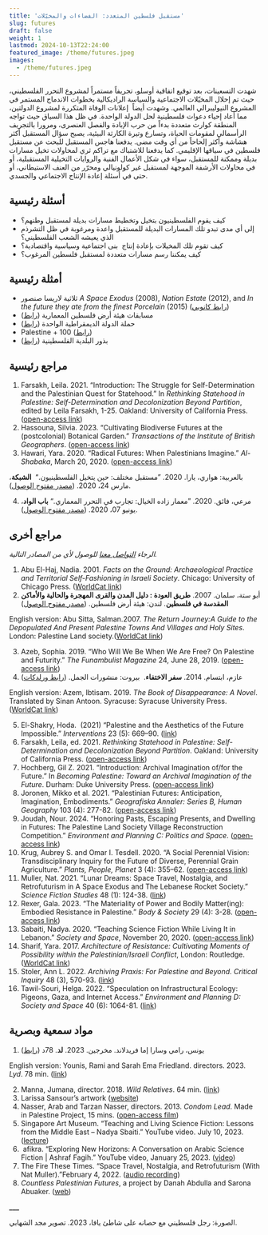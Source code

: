 ```yaml
---
title: 'مستقبل فلسطين المتعدد: الفضاءات والمخيّلات'
slug: futures
draft: false
weight: 1
lastmod: 2024-10-13T22:24:00
featured_image: /theme/futures.jpeg
images:
  - /theme/futures.jpeg
---
```

شهدت التسعينات، بعد توقيع اتفاقية أوسلو، تجريفاً مستمراً لمشروع التحرر الفلسطيني، حيث تم إحلال المخيّلات الاجتماعية والسياسة الراديكالية بخطوات الاندماج المستمر في المشروع النيوليبرالي العالمي. وشهدت أيضاً  إعلانات الوفاة المتكررة لمشروع الدولتين، مما أعاد إحياء دعوات فلسطينية لحل الدولة الواحدة. في ظل هذا السياق حيث تواجه المنطقة كوارث متعددة بدءاً من حرب الإبادة والفصل العنصرى، ومرورا بالتجريف الرأسمالي لمقومات الحياة، وتسارع وتيرة الكارثة البيئية، يصبح سؤال المستقبل أكثر هشاشة وأكثر إلحاحاً من أي وقت مضى. يدفعنا هاجس المستقبل للبحث عن مستقبل فلسطين في سياقها الإقليمي. كما يدفعنا للاشتباك مع تراكم ثري لمحاولات تخيل مسارات بديلة وممكنة للمستقبل، سواء في شكل الأعمال الفنية والروايات التخيلية المستقبلية، أو في محاولات الأرشفة الموجهة لمستقبل غير كولونيالي ومحرّر من العنف الاستيطاني، أو حتى في أسئلة إعادة الإنتاج الاجتماعي والجسدي.

## أسئلة رئيسية

- كيف يقوم الفلسطينيون بتخيل وتخطيط مسارات بديلة لمستقبل وطنهم؟
- إلى أي مدى تبدو تلك المسارات البديلة للمستقبل واعدة ومرغوبة في ظل التشرذم الذي يعيشه الشعب الفلسطيني؟
- كيف تقوم تلك المخيلات بإعادة إنتاج  بنى اجتماعية وسياسية واقتصادية؟
- كيف يمكننا رسم مسارات متعددة لمستقبل فلسطين المرغوب؟

## أمثلة رئيسية

- ثلاثية لاريسا صنصور _A Space Exodus_ (2008), _Nation Estate_ (2012), and _In the future they ate from the_ _finest_ _Porcelain_ (2015) ([رابط كانوبي](https://www.kanopystreaming.com/category/supplier/mec-film))
- مسابقات هيئة أرض فلسطين المعمارية ([رابط](https://www.plands.org/ar/competition-news))
- حملة الدولة الديمقراطية الواحدة ([رابط](https://onedemocraticstate.com/ar/))
- Palestine + 100 ([رابط](https://commapress.co.uk/books/palestine-100))
- بذور البلدية الفلسطينية ([رابط](https://viviensansour.com/Palestine-Heirloom))

## مراجع رئيسية

1. Farsakh, Leila. 2021. “Introduction: The Struggle for Self-Determination and the Palestinian Quest for Statehood.” In _Rethinking Statehood in Palestine: Self-Determination and Decolonization Beyond Partition_, edited by Leila Farsakh, 1-25. Oakland: University of California Press. ([open-access link](https://luminosoa.org/site/chapters/e/10.1525/luminos.113.a/))
2. Hassouna, Silvia. 2023. “Cultivating Biodiverse Futures at the (postcolonial) Botanical Garden.” _Transactions of the Institute of British Geographers_. ([open-access link](https://rgs-ibg.onlinelibrary.wiley.com/doi/10.1111/tran.12639)) 
3. Hawari, Yara. 2020. “Radical Futures: When Palestinians Imagine.” _Al-Shabaka_, March 20, 2020. ([open-access link](https://al-shabaka.org/commentaries/radical-futures-when-palestinians-imagine/))

بالعربية: هواري، يارا. 2020. ”مستقبل مختلف: حين يتخيل الفلسطينيون.“  **الشبكة**، مارس 24، 2020. ([مصدر مفتوح الوصول](https://al-shabaka.org/commentaries/%D9%85%D8%B3%D8%AA%D9%82%D8%A8%D9%84-%D9%85%D8%AE%D8%AA%D9%84%D9%81-%D8%AD%D9%8A%D9%86-%D9%8A%D8%AA%D8%AE%D9%8A%D9%84-%D8%A7%D9%84%D9%81%D9%84%D8%B3%D8%B7%D9%8A%D9%86%D9%8A%D9%88%D9%86/)).

4. مرعي، فائق. 2020. ”معمار زاده الخيال: تجارب في التحرر المعماري.“ **باب الواد**، يونيو 07، 2020. ([مصدر مفتوح الوصول](https://babelwad.com/ar/%D9%86%D8%B5%D9%88%D8%B5/%D9%85%D8%B9%D9%85%D8%A7%D8%B1-%D8%B2%D8%A7%D8%AF%D9%87-%D8%A7%D9%84%D8%AE%D9%8A%D8%A7%D9%84-%D8%AA%D8%AC%D8%A7%D8%B1%D8%A8-%D9%81%D9%8A-%D8%A7%D9%84%D8%AA%D8%AD%D8%B1%D8%B1-%D8%A7%D9%84%D9%85%D8%B9/)). 

## مراجع أخرى

_الرجاء&#32;[التواصل معنا](https://palestine.araburbanism.com/ar/contact/)&#32;للوصول لأي من المصادر التالية._

1. Abu El-Haj, Nadia. 2001. _Facts on the Ground: Archaeological Practice and Territorial Self-Fashioning in Israeli Society_. Chicago: University of Chicago Press. ([WorldCat link](https://search.worldcat.org/title/Facts-on-the-ground-:-archaeological-practice-and-territorial-self-fashioning-in-Israeli-society/oclc/47666593))
2. أبو ستة، سلمان. 2007. **طريق العودة : دليل المدن والقرى المهجرة والحالية والأماكن المقدسة في فلسطين**_._ لندن: هيئة أرض فلسطين. ([مصدر مفتوح الوصول](https://www.plands.org/en/maps-atlases/atlases/the-return-journey/return-jounrney-pdfs))

English version: Abu Sitta, Salman.2007. _The Return Journey:A Guide to the Depopulated And Present Palestine Towns And Villages and Holy Sites_. London: Palestine Land society.([WorldCat link](https://search.worldcat.org/title/173205494))

3. Azeb, Sophia. 2019. “Who Will We Be When We Are Free? On Palestine and Futurity.” _The Funambulist Magazine_ 24, June 28, 2019. ([open-access link](https://thefunambulist.net/magazine/24-futurisms/will-free-palestine-futurity-sophia-azeb))
4. عازم، ابتسام. 2014. **سفر الاختفاء**.  بيروت: منشورات الجمل. ([رابط ورلدكات](https://search.worldcat.org/title/884401035))

English version: Azem, Ibtisam. 2019. _The Book of Disappearance: A Novel_. Translated by Sinan Antoon. Syracuse: Syracuse University Press. ([WorldCat link](https://search.worldcat.org/title/1097462878))

5. El-Shakry, Hoda.  (2021) “Palestine and the Aesthetics of the Future Impossible.” _Interventions_ 23 (5): 669–90. ([link](https://www.tandfonline.com/doi/full/10.1080/1369801X.2021.1885471))
6. Farsakh, Leila, ed. 2021. _Rethinking Statehood in Palestine: Self-Determination and Decolonization Beyond Partition_. Oakland: University of California Press. ([open-access link](https://luminosoa.org/site/books/e/10.1525/luminos.113/))
7. Hochberg, Gil Z. 2021. “Introduction: Archival Imagination of/for the Future.” In _Becoming Palestine: Toward an Archival Imagination of the Future_. Durham: Duke University Press. ([open-access link](https://assets-us-01.kc-usercontent.com/f7ca9afb-82c2-002a-a423-84e111d5b498/b24268db-351e-4419-bb16-debab12c9297/978-1-4780-1482-9_601.pdf?fm=webp&auto=format&lossless=true))
8. Joronen, Mikko et al. 2021. “Palestinian Futures: Anticipation, Imagination, Embodiments.” _Geografiska Annaler: Series B, Human Geography_ 103 (4): 277-82. ([open-access link](https://www.tandfonline.com/doi/full/10.1080/04353684.2021.2004196))
9. Joudah, Nour. 2024. “Honoring Pasts, Escaping Presents, and Dwelling in Futures: The Palestine Land Society Village Reconstruction Competition.” _Environment and Planning C: Politics and Space_. ([open-access link](https://journals.sagepub.com/doi/full/10.1177/23996544241275791))
10. Krug, Aubrey S. and Omar I. Tesdell. 2020. “A Social Perennial Vision: Transdisciplinary Inquiry for the Future of Diverse, Perennial Grain Agriculture.” _Plants, People, Planet_ 3 (4): 355–62. ([open-access link](https://nph.onlinelibrary.wiley.com/doi/10.1002/ppp3.10175))
11. Muller, Nat. 2021. “Lunar Dreams: Space Travel, Nostalgia, and Retrofuturism in A Space Exodus and The Lebanese Rocket Society.” _Science Fiction Studies_ 48 (1): 124-38. ([link](https://muse.jhu.edu/pub/347/article/800305/pdf))
12. Rexer, Gala. 2023. “The Materiality of Power and Bodily Matter(ing): Embodied Resistance in Palestine.” _Body & Society_ 29 (4): 3-28. ([open-access link](https://journals.sagepub.com/doi/10.1177/1357034X231201950))
13. Sabaiti, Nadya. 2020. “Teaching Science Fiction While Living It in Lebanon.” _Society and Space_, November 20, 2020. ([open-access link](https://www.societyandspace.org/articles/teaching-science-fiction-while-living-it-in-lebanon))
14. Sharif, Yara. 2017. _Architecture of Resistance: Cultivating Moments of Possibility within the Palestinian/Israeli Conflict_, London: Routledge. ([WorldCat link](https://search.worldcat.org/title/987318656))
15. Stoler, Ann L. 2022. _Archiving Praxis: For Palestine and Beyond_. _Critical Inquiry_ 48 (3), 570-93. ([link](https://www.journals.uchicago.edu/doi/10.1086/718625)) 
16. Tawil-Souri, Helga. 2022. “Speculation on Infrastructural Ecology: Pigeons, Gaza, and Internet Access.” _Environment and Planning D: Society and Space_ 40 (6): 1064-81. ([link](https://journals.sagepub.com/doi/abs/10.1177/02637758221139857#:~:text=As%20a%20prototype%2C%20it%20is,WiFi%20and%20do%2Dit%2Dyourself))

## مواد سمعية وبصرية

1. يونس، رامي وسارا إما فريدلاند. مخرجين. 2023. **لد**. 78د ([رابط](https://lydinexile.com/))

English version: Younis, Rami and Sarah Ema Friedland. directors. 2023. _Lyd_. 78 min. ([link](https://lydinexile.com/))

2. Manna, Jumana, director. 2018. _Wild Relatives_. 64 min. ([link](https://www.jumanamanna.com/Wild-Relatives))
3. Larissa Sansour’s artwork ([website](https://larissasansour.com/))
4. Nasser, Arab and Tarzan Nasser, directors. 2013. _Condom Lead_. Made in Palestine Project, 15 mins. ([open-access film](https://youtu.be/LNkn552kEYA?si=SvTvoEaAOBC9zDc-))
5. Singapore Art Museum. “Teaching and Living Science Fiction: Lessons from the Middle East – Nadya Sbaiti.” YouTube video. July 10, 2023. ([lecture](https://youtu.be/guEgt5r5RbU?si=BXCdRljMyyAQKbPY)) 
6.  afikra. “Exploring New Horizons: A Conversation on Arabic Science Fiction | Ashraf Fagih.” YouTube video, January 25, 2023. ([video](https://youtu.be/JpFxK4SELZU)) 
7. The Fire These Times. “Space Travel, Nostalgia, and Retrofuturism (With Nat Muller).”February 4, 2022. ([audio recording](https://thefirethesetimes.com/2022/02/04/98-space-travel-nostalgia-and-retrofuturism-with-nat-muller/))
8. _Countless Palestinian Futures_, a project by Danah Abdulla and Sarona Abuaker. ([web](https://palifutures.com/))

**___**

الصورة: رجل فلسطيني مع حصانه على شاطئ يافا، 2023. تصوير مجد الشهابي.
